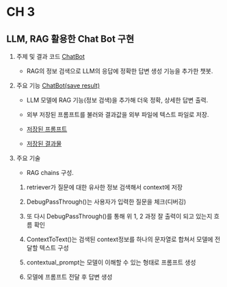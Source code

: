 # CH 3

## LLM, RAG 활용한 Chat Bot 구현

1. 주제 및 결과 코드
    [ChatBot](./ChatBot.ipynb)  
    - RAG의 정보 검색으로 LLM의 응답에 정확한 답변 생성 기능을 추가한 챗봇.

2. 주요 기능
    [ChatBot(save result)](./ChatBot(save%20result%20fuction).py)  
    - LLM 모델에 RAG 기능(정보 검색)을 추가해 더욱 정확, 상세한 답변 출력.
    - 외부 저장된 프롬프트를 불러와 결과값을 외부 파일에 텍스트 파일로 저장.

    - [저장된 프롬프트](./Prompts)
    - [저장된 결과물](./result)

3. 주요 기술

    - RAG chains 구성.

    1. retriever가 질문에 대한 유사한 정보 검색해서 context에 저장

    2. DebugPassThrough()는 사용자가 입력한 질문을 체크(디버깅)

    3. 또 다시 DebugPassThrough()를 통해 위 1, 2 과정 잘 출력이 되고 있는지 흐름 확인

    4. ContextToText()는 검색된 context정보를 하나의 문자열로 합쳐서 모델에 전달할 텍스트 구성

    5. contextual_prompt는 모델이 이해할 수 있는 형태로 프롬프트 생성

    6. 모델에 프롬프트 전달 후 답변 생성
